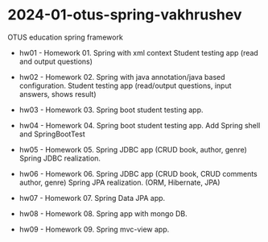 # 2024-01-otus-spring-vakhrushev
OTUS education spring framework
 - hw01 - Homework 01. Spring with xml context
		Student testing app (read and output questions)
		
 - hw02 - Homework 02. Spring with java annotation/java based configuration.
		Student testing app (read/output questions, input answers, shows result)

 - hw03 - Homework 03. Spring boot student testing app.
 
 - hw04 - Homework 04. Spring boot student testing app.
		Add Spring shell and SpringBootTest

 - hw05 - Homework 05. Spring JDBC app (CRUD book, author, genre)
		Spring JDBC realization.
 
 - hw06 - Homework 06. Spring JDBC app (CRUD book, CRUD comments author, genre)
		Spring JPA realization. (ORM, Hibernate, JPA)
 
 - hw07 - Homework 07. Spring Data JPA app.
 
 - hw08 - Homework 08. Spring app with mongo DB.
 
 - hw09 - Homework 09. Spring mvc-view app.